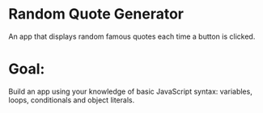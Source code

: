 # Random Quote Generator
 An app that displays random famous quotes each time a button is clicked.

 # Goal:
 Build an app using your knowledge of basic JavaScript syntax:
 variables, loops, conditionals and object literals.
